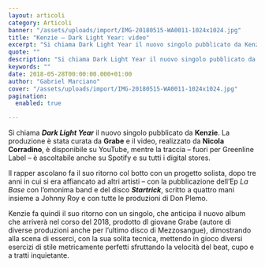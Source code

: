 ```yaml
---
layout: articoli
category: Articoli
banner: "/assets/uploads/import/IMG-20180515-WA0011-1024x1024.jpg"
title: "Kenzie – Dark Light Year: video"
excerpt: "Si chiama Dark Light Year il nuovo singolo pubblicato da Kenzie. La produzione è stata curata da Grabe e il video, realizzato da Nicola Corradino, è disponibile su YouTube, mentre la traccia – fuori per Greenline Label – è ascoltabile anche su Spotify e su tutti i digital stores. Il rapper ascolano fa il suo [&hellip"
quote: ""
description: "Si chiama Dark Light Year il nuovo singolo pubblicato da Kenzie. La produzione è stata curata da Grabe e il video, realizzato da Nicola Corradino, è disponibile su YouTube, mentre la traccia – fuori per Greenline Label – è ascoltabile anche su Spotify e su tutti i digital stores. Il rapper ascolano fa il suo [&hellip"
keywords: ""
date: 2018-05-28T00:00:00.000+01:00
author: "Gabriel Marciano"
cover: "/assets/uploads/import/IMG-20180515-WA0011-1024x1024.jpg"
pagination:
  enabled: true

---
```


Si chiama **_Dark Light Year_** il nuovo singolo pubblicato da **Kenzie**. La produzione è stata curata da **Grabe** e il video, realizzato da **Nicola Corradino**, è disponibile su YouTube, mentre la traccia – fuori per Greenline Label – è ascoltabile anche su Spotify e su tutti i digital stores.

Il rapper ascolano fa il suo ritorno col botto con un progetto solista, dopo tre anni in cui si era affiancato ad altri artisti – con la pubblicazione dell’Ep _La Base_ con l’omonima band e del disco _**Startrick**_, scritto a quattro mani insieme a Johnny Roy e con tutte le produzioni di Don Plemo.

Kenzie fa quindi il suo ritorno con un singolo, che anticipa il nuovo album che arriverà nel corso del 2018, prodotto dl giovane Grabe (autore di diverse produzioni anche per l’ultimo disco di Mezzosangue), dimostrando alla scena di esserci, con la sua solita tecnica, mettendo in gioco diversi esercizi di stile metricamente perfetti sfruttando la velocità del beat, cupo e a tratti inquietante.